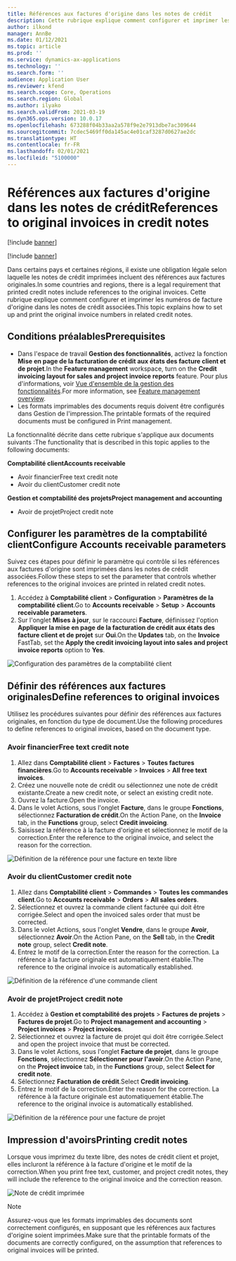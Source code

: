 ```yaml
---
title: Références aux factures d'origine dans les notes de crédit
description: Cette rubrique explique comment configurer et imprimer les numéros de facture d'origine dans les notes de crédit associées.
author: ilkond
manager: AnnBe
ms.date: 01/12/2021
ms.topic: article
ms.prod: ''
ms.service: dynamics-ax-applications
ms.technology: ''
ms.search.form: ''
audience: Application User
ms.reviewer: kfend
ms.search.scope: Core, Operations
ms.search.region: Global
ms.author: ilyako
ms.search.validFrom: 2021-03-19
ms.dyn365.ops.version: 10.0.17
ms.openlocfilehash: 673288f04b33aa2a578f9e2e7913dbe7ac309644
ms.sourcegitcommit: 7cdec5469ff0da145ac4e01caf3287d0627ae2dc
ms.translationtype: HT
ms.contentlocale: fr-FR
ms.lasthandoff: 02/01/2021
ms.locfileid: "5100000"
---
```

# <a name="references-to-original-invoices-in-credit-notes"></a><span data-ttu-id="49048-103">Références aux factures d'origine dans les notes de crédit</span><span class="sxs-lookup"><span data-stu-id="49048-103">References to original invoices in credit notes</span></span>

[!include [banner](../includes/banner.md)]

[!include [banner](../includes/preview-banner.md)]

<span data-ttu-id="49048-104">Dans certains pays et certaines régions, il existe une obligation légale selon laquelle les notes de crédit imprimées incluent des références aux factures originales.</span><span class="sxs-lookup"><span data-stu-id="49048-104">In some countries and regions, there is a legal requirement that printed credit notes include references to the original invoices.</span></span> <span data-ttu-id="49048-105">Cette rubrique explique comment configurer et imprimer les numéros de facture d'origine dans les notes de crédit associées.</span><span class="sxs-lookup"><span data-stu-id="49048-105">This topic explains how to set up and print the original invoice numbers in related credit notes.</span></span>

## <a name="prerequisites"></a><span data-ttu-id="49048-106">Conditions préalables</span><span class="sxs-lookup"><span data-stu-id="49048-106">Prerequisites</span></span>

- <span data-ttu-id="49048-107">Dans l'espace de travail **Gestion des fonctionnalités**, activez la fonction **Mise en page de la facturation de crédit aux états des facture client et de projet**.</span><span class="sxs-lookup"><span data-stu-id="49048-107">In the **Feature management** workspace, turn on the **Credit invoicing layout for sales and project invoice reports** feature.</span></span> <span data-ttu-id="49048-108">Pour plus d'informations, voir [Vue d'ensemble de la gestion des fonctionnalités](../../fin-and-ops/get-started/feature-management/feature-management-overview.md).</span><span class="sxs-lookup"><span data-stu-id="49048-108">For more information, see [Feature management overview](../../fin-and-ops/get-started/feature-management/feature-management-overview.md).</span></span>
- <span data-ttu-id="49048-109">Les formats imprimables des documents requis doivent être configurés dans Gestion de l'impression.</span><span class="sxs-lookup"><span data-stu-id="49048-109">The printable formats of the required documents must be configured in Print management.</span></span>

<span data-ttu-id="49048-110">La fonctionnalité décrite dans cette rubrique s'applique aux documents suivants :</span><span class="sxs-lookup"><span data-stu-id="49048-110">The functionality that is described in this topic applies to the following documents:</span></span>

<span data-ttu-id="49048-111">**Comptabilité client**</span><span class="sxs-lookup"><span data-stu-id="49048-111">**Accounts receivable**</span></span>

- <span data-ttu-id="49048-112">Avoir financier</span><span class="sxs-lookup"><span data-stu-id="49048-112">Free text credit note</span></span>
- <span data-ttu-id="49048-113">Avoir du client</span><span class="sxs-lookup"><span data-stu-id="49048-113">Customer credit note</span></span>

<span data-ttu-id="49048-114">**Gestion et comptabilité des projets**</span><span class="sxs-lookup"><span data-stu-id="49048-114">**Project management and accounting**</span></span>

- <span data-ttu-id="49048-115">Avoir de projet</span><span class="sxs-lookup"><span data-stu-id="49048-115">Project credit note</span></span>

## <a name="configure-accounts-receivable-parameters"></a><span data-ttu-id="49048-116">Configurer les paramètres de la comptabilité client</span><span class="sxs-lookup"><span data-stu-id="49048-116">Configure Accounts receivable parameters</span></span>

<span data-ttu-id="49048-117">Suivez ces étapes pour définir le paramètre qui contrôle si les références aux factures d'origine sont imprimées dans les notes de crédit associées.</span><span class="sxs-lookup"><span data-stu-id="49048-117">Follow these steps to set the parameter that controls whether references to the original invoices are printed in related credit notes.</span></span>

1. <span data-ttu-id="49048-118">Accédez à **Comptabilité client** \> **Configuration** \> **Paramètres de la comptabilité client**.</span><span class="sxs-lookup"><span data-stu-id="49048-118">Go to **Accounts receivable** \> **Setup** \> **Accounts receivable parameters**.</span></span>
2. <span data-ttu-id="49048-119">Sur l'onglet **Mises à jour**, sur le raccourci **Facture**, définissez l'option **Appliquer la mise en page de la facturation de crédit aux états des facture client et de projet** sur **Oui**.</span><span class="sxs-lookup"><span data-stu-id="49048-119">On the **Updates** tab, on the **Invoice** FastTab, set the **Apply the credit invoicing layout into sales and project invoice reports** option to **Yes**.</span></span>

![Configuration des paramètres de la comptabilité client](media/original-invoice-number-in-credit-note.jpg)

## <a name="define-references-to-original-invoices"></a><span data-ttu-id="49048-121">Définir des références aux factures originales</span><span class="sxs-lookup"><span data-stu-id="49048-121">Define references to original invoices</span></span>

<span data-ttu-id="49048-122">Utilisez les procédures suivantes pour définir des références aux factures originales, en fonction du type de document.</span><span class="sxs-lookup"><span data-stu-id="49048-122">Use the following procedures to define references to original invoices, based on the document type.</span></span>

### <a name="free-text-credit-note"></a><span data-ttu-id="49048-123">Avoir financier</span><span class="sxs-lookup"><span data-stu-id="49048-123">Free text credit note</span></span>

1. <span data-ttu-id="49048-124">Allez dans **Comptabilité client** \> **Factures** \> **Toutes factures financières**.</span><span class="sxs-lookup"><span data-stu-id="49048-124">Go to **Accounts receivable** \> **Invoices** \> **All free text invoices**.</span></span>
2. <span data-ttu-id="49048-125">Créez une nouvelle note de crédit ou sélectionnez une note de crédit existante.</span><span class="sxs-lookup"><span data-stu-id="49048-125">Create a new credit note, or select an existing credit note.</span></span>
3. <span data-ttu-id="49048-126">Ouvrez la facture.</span><span class="sxs-lookup"><span data-stu-id="49048-126">Open the invoice.</span></span>
4. <span data-ttu-id="49048-127">Dans le volet Actions, sous l'onglet **Facture**, dans le groupe **Fonctions**, sélectionnez **Facturation de crédit**.</span><span class="sxs-lookup"><span data-stu-id="49048-127">On the Action Pane, on the **Invoice** tab, in the **Functions** group, select **Credit invoicing**.</span></span>
5. <span data-ttu-id="49048-128">Saisissez la référence à la facture d'origine et sélectionnez le motif de la correction.</span><span class="sxs-lookup"><span data-stu-id="49048-128">Enter the reference to the original invoice, and select the reason for the correction.</span></span>

![Définition de la référence pour une facture en texte libre](media/reference-original-invoice-FTI.jpg)

### <a name="customer-credit-note"></a><span data-ttu-id="49048-130">Avoir du client</span><span class="sxs-lookup"><span data-stu-id="49048-130">Customer credit note</span></span>

1. <span data-ttu-id="49048-131">Allez dans **Comptabilité client** \> **Commandes** \> **Toutes les commandes client**.</span><span class="sxs-lookup"><span data-stu-id="49048-131">Go to **Accounts receivable** \> **Orders** \> **All sales orders**.</span></span>
2. <span data-ttu-id="49048-132">Sélectionnez et ouvrez la commande client facturée qui doit être corrigée.</span><span class="sxs-lookup"><span data-stu-id="49048-132">Select and open the invoiced sales order that must be corrected.</span></span>
3. <span data-ttu-id="49048-133">Dans le volet Actions, sous l'onglet **Vendre**, dans le groupe **Avoir**, sélectionnez **Avoir**.</span><span class="sxs-lookup"><span data-stu-id="49048-133">On the Action Pane, on the **Sell** tab, in the **Credit note** group, select **Credit note**.</span></span>
4. <span data-ttu-id="49048-134">Entrez le motif de la correction.</span><span class="sxs-lookup"><span data-stu-id="49048-134">Enter the reason for the correction.</span></span> <span data-ttu-id="49048-135">La référence à la facture originale est automatiquement établie.</span><span class="sxs-lookup"><span data-stu-id="49048-135">The reference to the original invoice is automatically established.</span></span>

![Définition de la référence d'une commande client](media/reference-original-invoice-SO.jpg)

### <a name="project-credit-note"></a><span data-ttu-id="49048-137">Avoir de projet</span><span class="sxs-lookup"><span data-stu-id="49048-137">Project credit note</span></span>

1. <span data-ttu-id="49048-138">Accédez à **Gestion et comptabilité des projets** \> **Factures de projets** \> **Factures de projet**.</span><span class="sxs-lookup"><span data-stu-id="49048-138">Go to **Project management and accounting** \> **Project invoices** \> **Project invoices**.</span></span>
2. <span data-ttu-id="49048-139">Sélectionnez et ouvrez la facture de projet qui doit être corrigée.</span><span class="sxs-lookup"><span data-stu-id="49048-139">Select and open the project invoice that must be corrected.</span></span>
3. <span data-ttu-id="49048-140">Dans le volet Actions, sous l'onglet **Facture de projet**, dans le groupe **Fonctions**, sélectionnez **Sélectionner pour l'avoir**.</span><span class="sxs-lookup"><span data-stu-id="49048-140">On the Action Pane, on the **Project invoice** tab, in the **Functions** group, select **Select for credit note**.</span></span>
4. <span data-ttu-id="49048-141">Sélectionnez **Facturation de crédit**.</span><span class="sxs-lookup"><span data-stu-id="49048-141">Select **Credit invoicing**.</span></span>
5. <span data-ttu-id="49048-142">Entrez le motif de la correction.</span><span class="sxs-lookup"><span data-stu-id="49048-142">Enter the reason for the correction.</span></span> <span data-ttu-id="49048-143">La référence à la facture originale est automatiquement établie.</span><span class="sxs-lookup"><span data-stu-id="49048-143">The reference to the original invoice is automatically established.</span></span>

![Définition de la référence pour une facture de projet](media/reference-original-invoice-project.jpg)

## <a name="printing-credit-notes"></a><span data-ttu-id="49048-145">Impression d'avoirs</span><span class="sxs-lookup"><span data-stu-id="49048-145">Printing credit notes</span></span>

<span data-ttu-id="49048-146">Lorsque vous imprimez du texte libre, des notes de crédit client et projet, elles incluront la référence à la facture d'origine et le motif de la correction.</span><span class="sxs-lookup"><span data-stu-id="49048-146">When you print free text, customer, and project credit notes, they will include the reference to the original invoice and the correction reason.</span></span>

![Note de crédit imprimée](media/credit-note-FTI.jpg)

> [!NOTE]
> <span data-ttu-id="49048-148">Assurez-vous que les formats imprimables des documents sont correctement configurés, en supposant que les références aux factures d'origine soient imprimées.</span><span class="sxs-lookup"><span data-stu-id="49048-148">Make sure that the printable formats of the documents are correctly configured, on the assumption that references to original invoices will be printed.</span></span>
